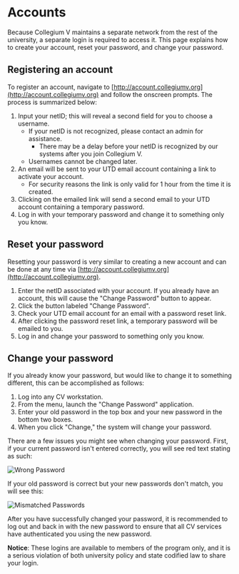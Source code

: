 # Accounts

Because Collegium V maintains a separate network from the rest of the university, a separate login is required to access it.  This page explains how to create your account, reset your password, and change your password.

## Registering an account

To register an account, navigate to [http://account.collegiumv.org](http://account.collegiumv.org) and follow the onscreen prompts.  The process is summarized below:

1. Input your netID; this will reveal a second field for you to choose a username.
    * If your netID is not recognized, please contact an admin for assistance.
        * There may be a delay before your netID is recognized by our systems after you join Collegium V.
    * Usernames cannot be changed later.
2. An email will be sent to your UTD email account containing a link to activate your account.
    * For security reasons the link is only valid for 1 hour from the time it is created.
3. Clicking on the emailed link will send a second email to your UTD account containing a temporary password.
4. Log in with your temporary password and change it to something only you know.

## Reset your password

Resetting your password is very similar to creating a new account and can be done at any time via [http://account.collegiumv.org](http://account.collegiumv.org).

1. Enter the netID associated with your account.  If you already have an account, this will cause the "Change Password" button to appear.
2. Click the button labeled "Change Password".
3. Check your UTD email account for an email with a password reset link.
4. After clicking the password reset link, a temporary password will be emailed to you.
5. Log in and change your password to something only you know.

## Change your password

If you already know your password, but would like to change it to something different, this can be accomplished as follows:

1. Log into any CV workstation.
2. From the menu, launch the "Change Password" application.
3. Enter your old password in the top box and your new password in the bottom two boxes.
4. When you click "Change," the system will change your password.

There are a few issues you might see when changing your password.  First, if your current password isn't entered correctly, you will see red text stating as such:

![Wrong Password](/img/cvos-account-wrong_password.png)

If your old password is correct but your new passwords don't match, you will see this:

![Mismatched Passwords](/img/cvos-account-mismatch_password.png)

After you have successfully changed your password, it is recommended to log out and back in with the new password to ensure that all CV services have authenticated you using the new password.


**Notice**: These logins are available to members of the program only, and it is a serious violation of both university policy and state codified law to share your login.

